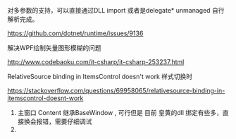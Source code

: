 对多参数的支持，可以直接通过DLL import 或者是delegate* unmanaged 自行解析完成。

https://github.com/dotnet/runtime/issues/9136



解决WPF绘制矢量图形模糊的问题

http://www.codebaoku.com/it-csharp/it-csharp-253237.html



RelativeSource binding in ItemsControl doesn't work  样式切换时

https://stackoverflow.com/questions/69958065/relativesource-binding-in-itemscontrol-doesnt-work



1. 主窗口  Content  继承BaseWindow  , 可行但是 目前 皇黄的dll 绑定有些多，直接换会报错，需要仔细调试
2. 

